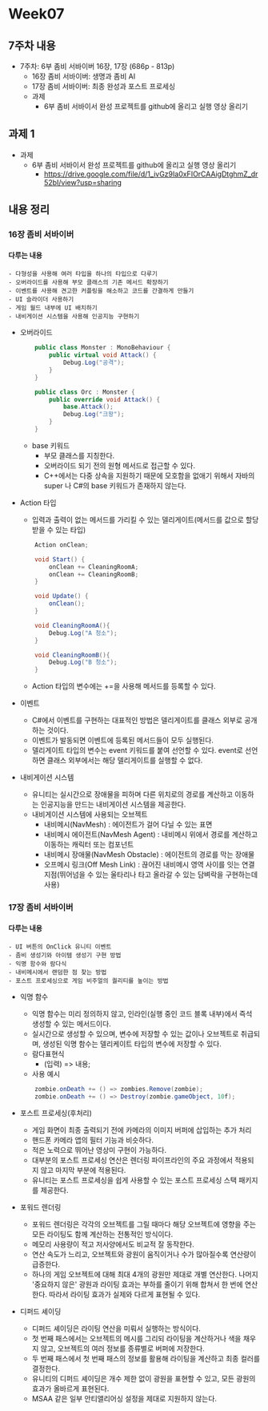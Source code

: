 # Week07

## 7주차 내용
- 7주차: 6부 좀비 서바이버 16장, 17장 (686p - 813p)
    - 16장 좀비 서바이버: 생명과 좀비 AI
    - 17장 좀비 서바이버: 최종 완성과 포스트 프로세싱
    - 과제
        - 6부 좀비 서바이서 완성 프로젝트를 github에 올리고 실행 영상 올리기

## 과제 1
- 과제
    - 6부 좀비 서바이서 완성 프로젝트를 github에 올리고 실행 영상 올리기
        - https://drive.google.com/file/d/1_ivGz9Ia0xFIOrCAAigDtghmZ_dr52bI/view?usp=sharing

## 내용 정리
### 16장 좀비 서바이버
#### 다루는 내용
	- 다형성을 사용해 여러 타입을 하나의 타입으로 다루기
	- 오버라이드를 사용해 부모 클래스의 기존 메서드 확장하기
	- 이벤트를 사용해 견고한 커플링을 해소하고 코드를 간결하게 만들기
	- UI 슬라이더 사용하기
	- 게임 월드 내부에 UI 배치하기
	- 내비게이션 시스템을 사용해 인공지능 구현하기

- 오버라이드
	```cs
		public class Monster : MonoBehaviour {
			public virtual void Attack() {
				Debug.Log("공격");
			}
		}

		public class Orc : Monster {
			public override void Attack() {
				base.Attack();
				Debug.Log("크왕");
			}
		}
	```
	- base 키워드
		- 부모 클래스를 지칭한다.
		- 오버라이드 되기 전의 원형 메서드로 접근할 수 있다.
		- C++에서는 다중 상속을 지원하기 때문에 모호함을 없애기 위해서 자바의 super 나 C#의 base 키워드가 존재하지 않는다.
	
- Action 타입
	- 입력과 출력이 없는 메서드를 가리킬 수 있는 델리게이트(메서드를 값으로 할당 받을 수 있는 타입)
	```cs
		Action onClean;

		void Start() {
			onClean += CleaningRoomA;
			onClean += CleaningRoomB;
		}

		void Update() {
			onClean();
		}

		void CleaningRoomA(){
			Debug.Log("A 청소");
		}

		void CleaningRoomB(){
			Debug.Log("B 청소");
		}
	```
	- Action 타입의 변수에는 +=을 사용해 메서드를 등록할 수 있다.

- 이벤트 
	- C#에서 이벤트를 구현하는 대표적인 방법은 델리게이트를 클래스 외부로 공개하는 것이다.
	- 이벤트가 발동되면 이벤트에 등록된 메서드들이 모두 실행된다.
	- 델리게이트 타입의 변수는 event 키워드를 붙여 선언할 수 있다. event로 선언하면 클래스 외부에서는 해당 델리게이트를 실행할 수 없다.

- 내비게이션 시스템
	- 유니티는 실시간으로 장애물을 피하며 다른 위치로의 경로를 계산하고 이동하는 인공지능을 만드는 내비게이션 시스템을 제공한다.
	- 내비게이션 시스템에 사용되는 오브젝트
		- 내비메시(NavMesh) : 에이전트가 걸어 다닐 수 있는 표면
		- 내비메시 에이전트(NavMesh Agent) : 내비메시 위에서 경로를 계산하고 이동하는 캐릭터 또는 컴포넌트
		- 내비메시 장애물(NavMesh Obstacle) : 에이전트의 경로를 막는 장애물
		- 오프메시 링크(Off Mesh Link) : 끊어진 내비메시 영역 사이를 잇는 연결 지점(뛰어넘을 수 있는 울타리나 타고 올라갈 수 있는 담벼락을 구현하는데 사용)

### 17장 좀비 서바이버
#### 다루는 내용
	- UI 버튼의 OnClick 유니티 이벤트
	- 좀비 생성기와 아이템 생성기 구현 방법
	- 익명 함수와 람다식
	- 내비메시에서 랜덤한 점 찾는 방법
	- 포스트 프로세싱으로 게임 비주얼의 퀄리티를 높이는 방법

- 익명 함수
	- 익명 함수는 미리 정의하지 않고, 인라인(실행 중인 코드 블록 내부)에서 즉석 생성할 수 있는 메서드이다.
	- 실시간으로 생성할 수 있으며, 변수에 저장할 수 있는 값이나 오브젝트로 취급되며, 생성된 익명 함수는 델리케이트 타입의 변수에 저장할 수 있다.
	- 람다표현식
		- (입력) => 내용;
	- 사용 예시
	```cs
		zombie.onDeath += () => zombies.Remove(zombie);
		zombie.onDeath += () => Destroy(zombie.gameObject, 10f);
	```

- 포스트 프로세싱(후처리)
	- 게임 화면이 최종 출력되기 전에 카메라의 이미지 버퍼에 삽입하는 추가 처리
	- 핸드폰 카메라 앱의 필터 기능과 비슷하다.
	- 적은 노력으로 뛰어난 영상미 구현이 가능하다.
	- 대부분의 포스트 프로세싱 연산은 렌더링 파이프라인의 주요 과정에서 적용되지 않고 마지막 부분에 적용된다.
	- 유니티는 포스트 프로세싱을 쉽게 사용할 수 있는 포스트 프로세싱 스택 패키지를 제공한다.

- 포워드 렌더링
	- 포워드 렌더링은 각각의 오브젝트를 그릴 때마다 해당 오브젝트에 영향을 주는 모든 라이팅도 함께 계산하는 전통적인 방식이다.
	- 메모리 사용량이 적고 저사양에서도 비교적 잘 동작한다.
	- 연산 속도가 느리고, 오브젝트와 광원이 움직이거나 수가 많아질수록 연산량이 급증한다.
	- 하나의 게임 오브젝트에 대해 최대 4개의 광원만 제대로 개별 연산한다. 나머지 '중요하지 않은' 광원과 라이팅 효과는 부하를 줄이기 위해 합쳐서 한 번에 연산한다. 따라서 라이팅 효과가 실제와 다르게 표현될 수 있다.

- 디퍼드 셰이딩
	- 디퍼드 셰이딩은 라이팅 연산을 미뤄서 실행하는 방식이다.
	- 첫 번째 패스에서는 오브젝트의 메시를 그리되 라이팅을 계산하거나 색을 채우지 않고, 오브젝트의 여러 정보를 종류별로 버퍼에 저장한다.
	- 두 번째 패스에서 첫 번째 패스의 정보를 활용해 라이팅을 계산하고 최종 컬러를 결정한다.
	- 유니티의 디퍼드 셰이딩은 개수 제한 없이 광원을 표현할 수 있고, 모든 광원의 효과가 올바르게 표현된다.
	- MSAA 같은 일부 안티앨리어싱 설정을 제대로 지원하지 않는다.